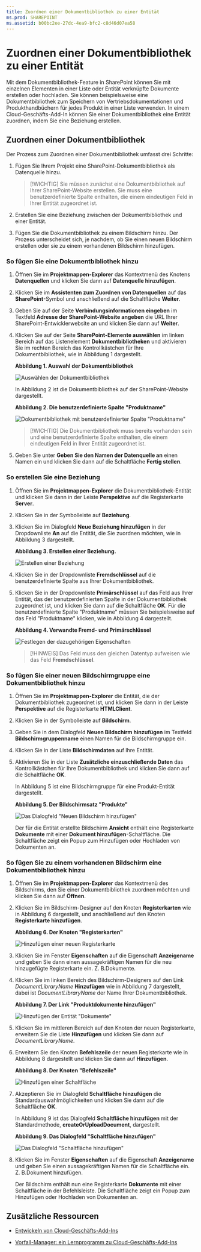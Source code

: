 ```yaml
---
title: Zuordnen einer Dokumentbibliothek zu einer Entität
ms.prod: SHAREPOINT
ms.assetid: b00bc2ee-27dc-4ea9-bfc2-c8d46d07ea58
---
```



# Zuordnen einer Dokumentbibliothek zu einer Entität
Mit dem Dokumentbibliothek-Feature in SharePoint können Sie mit einzelnen Elementen in einer Liste oder Entität verknüpfte Dokumente erstellen oder hochladen. Sie können beispielsweise eine Dokumentbibliothek zum Speichern von Vertriebsdokumentationen und Produkthandbüchern für jedes Produkt in einer Liste verwenden. In einem Cloud-Geschäfts-Add-In können Sie einer Dokumentbibliothek eine Entität zuordnen, indem Sie eine Beziehung erstellen.
## Zuordnen einer Dokumentbibliothek

Der Prozess zum Zuordnen einer Dokumentbibliothek umfasst drei Schritte:
  
    
    

1. Fügen Sie Ihrem Projekt eine SharePoint-Dokumentbibliothek als Datenquelle hinzu.
    
    > [!WICHTIG]
      > Sie müssen zunächst eine Dokumentbibliothek auf Ihrer SharePoint-Website erstellen. Sie muss eine benutzerdefinierte Spalte enthalten, die einem eindeutigen Feld in Ihrer Entität zugeordnet ist. 
2. Erstellen Sie eine Beziehung zwischen der Dokumentbibliothek und einer Entität.
    
  
3. Fügen Sie die Dokumentbibliothek zu einem Bildschirm hinzu. Der Prozess unterscheidet sich, je nachdem, ob Sie einen neuen Bildschirm erstellen oder sie zu einem vorhandenen Bildschirm hinzufügen.
    
  

### So fügen Sie eine Dokumentbibliothek hinzu


1. Öffnen Sie im **Projektmappen-Explorer** das Kontextmenü des Knotens **Datenquellen** und klicken Sie dann auf **Datenquelle hinzufügen**.
    
  
2. Klicken Sie im **Assistenten zum Zuordnen von Datenquellen** auf das **SharePoint**-Symbol und anschließend auf die Schaltfläche **Weiter**.
    
  
3. Geben Sie auf der Seite **Verbindungsinformationen eingeben** im Textfeld **Adresse der SharePoint-Website angeben** die URL Ihrer SharePoint-Entwicklerwebsite an und klicken Sie dann auf **Weiter**.
    
  
4. Klicken Sie auf der Seite **SharePoint-Elemente auswählen** im linken Bereich auf das Listenelement **Dokumentbibliotheken** und aktivieren Sie im rechten Bereich das Kontrollkästchen für Ihre Dokumentbibliothek, wie in Abbildung 1 dargestellt.
    
   **Abbildung 1. Auswahl der Dokumentbibliothek**

  

     ![Auswählen der Dokumentbibliothek](images/CBADocLibrary.PNG)
  

    In Abbildung 2 ist die Dokumentbibliothek auf der SharePoint-Website dargestellt.
    

   **Abbildung 2. Die benutzerdefinierte Spalte "Produktname"**

  

     ![Dokumentbibliothek mit benutzerdefinierter Spalte "Produktname"](images/CBADocLibrary2.PNG)
  

    
    > [!WICHTIG]
      > Die Dokumentbibliothek muss bereits vorhanden sein und eine benutzerdefinierte Spalte enthalten, die einem eindeutigen Feld in Ihrer Entität zugeordnet ist. 
5. Geben Sie unter **Geben Sie den Namen der Datenquelle an** einen Namen ein und klicken Sie dann auf die Schaltfläche **Fertig stellen**.
    
  

### So erstellen Sie eine Beziehung


1. Öffnen Sie im **Projektmappen-Explorer** die Dokumentbibliothek-Entität und klicken Sie dann in der Leiste **Perspektive** auf die Registerkarte **Server**.
    
  
2. Klicken Sie in der Symbolleiste auf **Beziehung**.
    
  
3. Klicken Sie im Dialogfeld **Neue Beziehung hinzufügen** in der Dropdownliste **An** auf die Entität, die Sie zuordnen möchten, wie in Abbildung 3 dargestellt.
    
   **Abbildung 3. Erstellen einer Beziehung.**

  

     ![Erstellen einer Beziehung](images/CBARelationship.PNG)
  

  

  
4. Klicken Sie in der Dropdownliste **Fremdschlüssel** auf die benutzerdefinierte Spalte aus Ihrer Dokumentbibliothek.
    
  
5. Klicken Sie in der Dropdownliste **Primärschlüssel** auf das Feld aus Ihrer Entität, das der benutzerdefinierten Spalte in der Dokumentbibliothek zugeordnet ist, und klicken Sie dann auf die Schaltfläche **OK**. Für die benutzerdefinierte Spalte "Produktname" müssen Sie beispielsweise auf das Feld "Produktname" klicken, wie in Abbildung 4 dargestellt.
    
   **Abbildung 4. Verwandte Fremd- und Primärschlüssel**

  

     ![Festlegen der dazugehörigen Eigenschaften](images/CBARelationship2.PNG)
  

    
    > [!HINWEIS]
      > Das Feld muss den gleichen Datentyp aufweisen wie das Feld **Fremdschlüssel**. 

### So fügen Sie einer neuen Bildschirmgruppe eine Dokumentbibliothek hinzu


1. Öffnen Sie im **Projektmappen-Explorer** die Entität, die der Dokumentbibliothek zugeordnet ist, und klicken Sie dann in der Leiste **Perspektive** auf die Registerkarte **HTMLClient**.
    
  
2. Klicken Sie in der Symbolleiste auf **Bildschirm**.
    
  
3. Geben Sie in dem Dialogfeld **Neuen Bildschirm hinzufügen** im Textfeld **Bildschirmgruppenname** einen Namen für die Bildschirmgruppe ein.
    
  
4. Klicken Sie in der Liste **Bildschirmdaten** auf Ihre Entität.
    
  
5. Aktivieren Sie in der Liste **Zusätzliche einzuschließende Daten** das Kontrollkästchen für Ihre Dokumentbibliothek und klicken Sie dann auf die Schaltfläche **OK**.
    
    In Abbildung 5 ist eine Bildschirmgruppe für eine Produkt-Entität dargestellt.
    

   **Abbildung 5. Der Bildschirmsatz "Produkte"**

  

     ![Das Dialogfeld "Neuen Bildschirm hinzufügen"](images/CBAScreenSet.PNG)
  

    Der für die Entität erstellte Bildschirm **Ansicht** enthält eine Registerkarte **Dokumente** mit einer **Dokument hinzufügen**-Schaltfläche. Die Schaltfläche zeigt ein Popup zum Hinzufügen oder Hochladen von Dokumenten an.
    
  

### So fügen Sie zu einem vorhandenen Bildschirm eine Dokumentbibliothek hinzu


1. Öffnen Sie im **Projektmappen-Explorer** das Kontextmenü des Bildschirms, den Sie einer Dokumentbibliothek zuordnen möchten und klicken Sie dann auf **Öffnen**.
    
  
2. Klicken Sie im Bildschirm-Designer auf den Knoten **Registerkarten** wie in Abbildung 6 dargestellt, und anschließend auf den Knoten **Registerkarte hinzufügen**.
    
   **Abbildung 6. Der Knoten "Registerkarten"**

  

     ![Hinzufügen einer neuen Registerkarte](images/CBAAddTab.PNG)
  

  

  
3. Klicken Sie im Fenster **Eigenschaften** auf die Eigenschaft **Anzeigename** und geben Sie dann einen aussagekräftigen Namen für die neu hinzugefügte Registerkarte ein. Z. B.Dokumente.
    
  
4. Klicken Sie im linken Bereich des Bildschirm-Designers auf den Link  _DocumentLibraryName_ **Hinzufügen** wie in Abbildung 7 dargestellt, dabei ist _DocumentLibraryName_ der Name Ihrer Dokumentbibliothek.
    
   **Abbildung 7. Der Link "Produktdokumente hinzufügen"**

  

     ![Hinzufügen der Entität "Dokumente"](images/CBAAddDoc.PNG)
  

  

  
5. Klicken Sie im mittleren Bereich auf den Knoten der neuen Registerkarte, erweitern Sie die Liste **Hinzufügen** und klicken Sie dann auf _DocumentLibraryName_.
    
  
6. Erweitern Sie den Knoten **Befehlszeile** der neuen Registerkarte wie in Abbildung 8 dargestellt und klicken Sie dann auf **Hinzufügen**.
    
   **Abbildung 8. Der Knoten "Befehlszeile"**

  

     ![Hinzufügen einer Schaltfläche](images/CBAAddButton.PNG)
  

  

  
7. Akzeptieren Sie im Dialogfeld **Schaltfläche hinzufügen** die Standardauswahlmöglichkeiten und klicken Sie dann auf die Schaltfläche **OK**.
    
    In Abbildung 9 ist das Dialogfeld **Schaltfläche hinzufügen** mit der Standardmethode, **createOrUploadDocument**, dargestellt.
    

   **Abbildung 9. Das Dialogfeld "Schaltfläche hinzufügen"**

  

     ![Das Dialogfeld "Schaltfläche hinzufügen"](images/CBAAddDialog.PNG)
  

  

  
8. Klicken Sie im Fenster **Eigenschaften** auf die Eigenschaft **Anzeigename** und geben Sie einen aussagekräftigen Namen für die Schaltfläche ein. Z. B.Dokument hinzufügen.
    
    Der Bildschirm enthält nun eine Registerkarte **Dokumente** mit einer Schaltfläche in der Befehlsleiste. Die Schaltfläche zeigt ein Popup zum Hinzufügen oder Hochladen von Dokumenten an.
    
  

## Zusätzliche Ressourcen
<a name="bk_addresources"> </a>


-  [Entwickeln von Cloud-Geschäfts-Add-Ins](develop-cloud-business-add-ins.md)
    
  
-  [Vorfall-Manager: ein Lernprogramm zu Cloud-Geschäfts-Add-Ins](incident-manager-a-cloud-business-add-in-tutorial.md)
    
  

